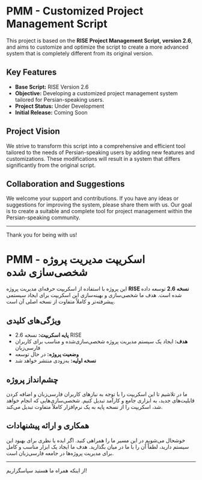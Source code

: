 # PMM - Customized Project Management Script

This project is based on the **RISE Project Management Script, version 2.6**, and aims to customize and optimize the script to create a more advanced system that is completely different from its original version.

## Key Features
- **Base Script:** RISE Version 2.6  
- **Objective:** Developing a customized project management system tailored for Persian-speaking users.  
- **Project Status:** Under Development  
- **Initial Release:** Coming Soon  

## Project Vision
We strive to transform this script into a comprehensive and efficient tool tailored to the needs of Persian-speaking users by adding new features and customizations. These modifications will result in a system that differs significantly from the original script.

## Collaboration and Suggestions
We welcome your support and contributions. If you have any ideas or suggestions for improving the system, please share them with us. Our goal is to create a suitable and complete tool for project management within the Persian-speaking community.

---

Thank you for being with us!




# PMM - اسکریپت مدیریت پروژه شخصی‌سازی شده

این پروژه با استفاده از اسکریپت حرفه‌ای مدیریت پروژه **RISE نسخه 2.6** توسعه داده شده است. هدف ما شخصی‌سازی و بهینه‌سازی این اسکریپت برای ایجاد سیستمی پیشرفته‌تر و کاملاً متفاوت از نسخه اصلی آن است. 

## ویژگی‌های کلیدی
- **پایه اسکریپت:** نسخه 2.6 RISE 
- **هدف:** ایجاد یک سیستم مدیریت پروژه شخصی‌سازی‌شده و مناسب برای کاربران فارسی‌زبان
- **وضعیت پروژه:** در حال توسعه
- **نسخه اولیه:** به‌زودی منتشر خواهد شد

## چشم‌انداز پروژه
ما در تلاشیم تا این اسکریپت را با توجه به نیازهای کاربران فارسی‌زبان و اضافه کردن قابلیت‌های جدید، به ابزاری جامع و کارآمد تبدیل کنیم. شخصی‌سازی‌هایی که انجام خواهد شد، اسکریپت را از نسخه پایه به یک نرم‌افزار کاملاً متفاوت تبدیل می‌کند.

## همکاری و ارائه پیشنهادات
خوشحال می‌شویم در این مسیر ما را همراهی کنید. اگر ایده یا نظری برای بهبود این سیستم دارید، لطفاً آن را با ما در میان بگذارید. هدف ما ایجاد یک ابزار مناسب و کامل برای مدیریت پروژه‌ها در جامعه فارسی‌زبان است.

---

از اینکه همراه ما هستید سپاسگزاریم!
